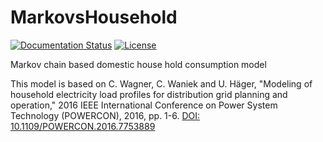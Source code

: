 # MarkovsHousehold
[![Documentation Status](https://readthedocs.org/projects/markovshousehold/badge/?version=latest)](https://markovshousehold.readthedocs.io/en/latest/?badge=latest)
[![License](https://img.shields.io/github/license/ie3-institute/markovshousehold)](https://github.com/ie3-institute/markovshousehold/blob/main/LICENSE)

Markov chain based domestic house hold consumption model

This model is based on C. Wagner, C. Waniek and U. Häger, "Modeling of household electricity load profiles for distribution grid planning and operation," 2016 IEEE International Conference on Power System Technology (POWERCON), 2016, pp. 1-6. [DOI: 10.1109/POWERCON.2016.7753889](https://doi.org/10.1109/POWERCON.2016.7753889)

